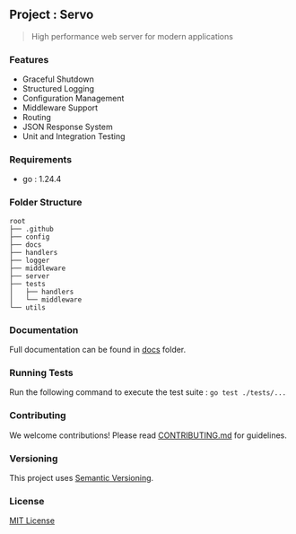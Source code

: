 ## Project : Servo

> High performance web server for modern applications

### Features

- Graceful Shutdown
- Structured Logging
- Configuration Management
- Middleware Support
- Routing
- JSON Response System
- Unit and Integration Testing

### Requirements

- go : 1.24.4

### Folder Structure

```
root
├── .github
├── config
├── docs
├── handlers
├── logger
├── middleware
├── server
├── tests
│   ├── handlers
│   └── middleware
└── utils
```

### Documentation

Full documentation can be found in [docs](docs/) folder.

### Running Tests

Run the following command to execute the test suite : `go test ./tests/...`

### Contributing

We welcome contributions! Please read [CONTRIBUTING.md](CONTRIBUTING.md) for guidelines.

### Versioning

This project uses [Semantic Versioning](https://semver.org/).

### License

[MIT License](LICENSE)